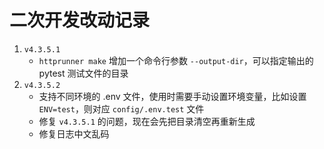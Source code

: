 # 二次开发改动记录
1. `v4.3.5.1`
    * `httprunner make` 增加一个命令行参数 `--output-dir`，可以指定输出的 pytest 测试文件的目录
2. `v4.3.5.2`
    * 支持不同环境的 .env 文件，使用时需要手动设置环境变量，比如设置 `ENV=test`，则对应 `config/.env.test` 文件
    * 修复 `v4.3.5.1` 的问题，现在会先把目录清空再重新生成
    * 修复日志中文乱码